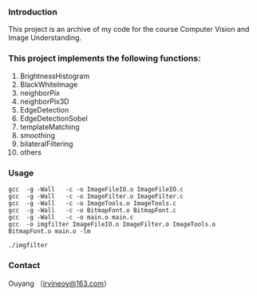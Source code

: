 ### Introduction
This project is an archive of my code for the course Computer Vision and Image Understanding.

### This project implements the following  functions:
1. BrightnessHistogram
2. BlackWhiteImage
3. neighborPix
4. neighborPix3D
5. EdgeDetection
6. EdgeDetectionSobel
7. templateMatching
8. smoothing
9. bilateralFiltering
10. others

### Usage
```
gcc  -g -Wall   -c -o ImageFileIO.o ImageFileIO.c
gcc  -g -Wall   -c -o ImageFilter.o ImageFilter.c
gcc  -g -Wall   -c -o ImageTools.o ImageTools.c
gcc  -g -Wall   -c -o BitmapFont.o BitmapFont.c
gcc  -g -Wall   -c -o main.o main.c
gcc  -o imgfilter ImageFileIO.o ImageFilter.o ImageTools.o BitmapFont.o main.o -lm

./imgfilter 
```
### Contact
Ouyang （irvineoy@163.com）
